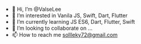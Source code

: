 - 👋 Hi, I’m @ValseLee
- 👀 I’m interested in Vanila JS, Swift, Dart, Flutter
- 🌱 I’m currently learning JS ES6, Dart, Flutter, Swift
- 💞️ I’m looking to collaborate on ...
- 📫 How to reach me sollleky72@gmail.com

<!---
ValseLee/ValseLee is a ✨ special ✨ repository because its `README.md` (this file) appears on your GitHub profile.
You can click the Preview link to take a look at your changes.
--->
